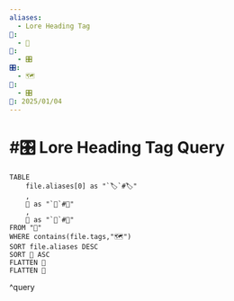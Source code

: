 ```yaml
---
aliases:
  - Lore Heading Tag
📁:
  - 🔢
🔢:
  - 🎛️
🎛️:
  - 🗺️
🔀:
  - 🎛️
📅: 2025/01/04
---
```

# #🎛️ Lore Heading Tag Query

```dataview
TABLE 
	file.aliases[0] as "`🏷️`#🏷️"
	,
	📁 as "`📁`#📁"
	,
	👤 as "`👤`#👤"
FROM "📁"
WHERE contains(file.tags,"🗺️")
SORT file.aliases DESC
SORT 📁 ASC
FLATTEN 📁
FLATTEN 👤
```

^query